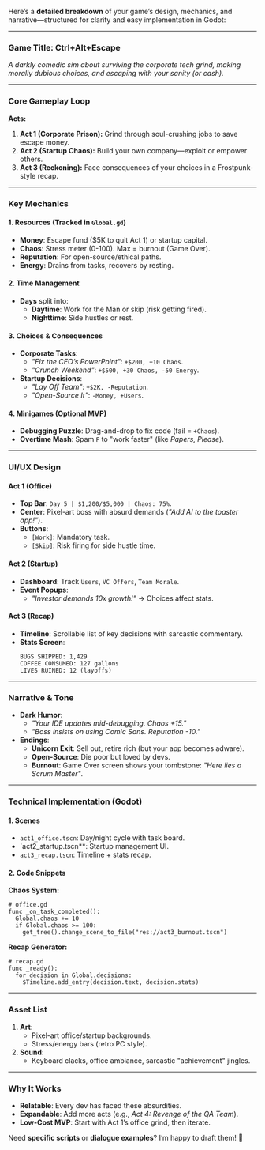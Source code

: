 Here’s a **detailed breakdown** of your game’s design, mechanics, and narrative—structured for clarity and easy implementation in Godot:

---

### **Game Title: Ctrl+Alt+Escape**  
*A darkly comedic sim about surviving the corporate tech grind, making morally dubious choices, and escaping with your sanity (or cash).*

---

### **Core Gameplay Loop**  
**Acts:**  
1. **Act 1 (Corporate Prison):** Grind through soul-crushing jobs to save escape money.  
2. **Act 2 (Startup Chaos):** Build your own company—exploit or empower others.  
3. **Act 3 (Reckoning):** Face consequences of your choices in a Frostpunk-style recap.  

---

### **Key Mechanics**  
#### **1. Resources (Tracked in `Global.gd`)**  
- **Money**: Escape fund ($5K to quit Act 1) or startup capital.  
- **Chaos**: Stress meter (0-100). Max = burnout (Game Over).  
- **Reputation**: For open-source/ethical paths.  
- **Energy**: Drains from tasks, recovers by resting.  

#### **2. Time Management**  
- **Days** split into:  
  - **Daytime**: Work for the Man or skip (risk getting fired).  
  - **Nighttime**: Side hustles or rest.  

#### **3. Choices & Consequences**  
- **Corporate Tasks**:  
  - *"Fix the CEO’s PowerPoint"*: `+$200, +10 Chaos`.  
  - *"Crunch Weekend"*: `+$500, +30 Chaos, -50 Energy`.  
- **Startup Decisions**:  
  - *"Lay Off Team"*: `+$2K, -Reputation`.  
  - *"Open-Source It"*: `-Money, +Users`.  

#### **4. Minigames (Optional MVP)**  
- **Debugging Puzzle**: Drag-and-drop to fix code (fail = `+Chaos`).  
- **Overtime Mash**: Spam `F` to "work faster" (like *Papers, Please*).  

---

### **UI/UX Design**  
#### **Act 1 (Office)**  
- **Top Bar**: `Day 5 | $1,200/$5,000 | Chaos: 75%`.  
- **Center**: Pixel-art boss with absurd demands (*"Add AI to the toaster app!"*).  
- **Buttons**:  
  - `[Work]`: Mandatory task.  
  - `[Skip]`: Risk firing for side hustle time.  

#### **Act 2 (Startup)**  
- **Dashboard**: Track `Users`, `VC Offers`, `Team Morale`.  
- **Event Popups**:  
  - *"Investor demands 10x growth!"* → Choices affect stats.  

#### **Act 3 (Recap)**  
- **Timeline**: Scrollable list of key decisions with sarcastic commentary.  
- **Stats Screen**:  
  ```  
  BUGS SHIPPED: 1,429  
  COFFEE CONSUMED: 127 gallons  
  LIVES RUINED: 12 (layoffs)  
  ```  

---

### **Narrative & Tone**  
- **Dark Humor**:  
  - *"Your IDE updates mid-debugging. Chaos +15."*  
  - *"Boss insists on using Comic Sans. Reputation -10."*  
- **Endings**:  
  - **Unicorn Exit**: Sell out, retire rich (but your app becomes adware).  
  - **Open-Source**: Die poor but loved by devs.  
  - **Burnout**: Game Over screen shows your tombstone: *"Here lies a Scrum Master"*.  

---

### **Technical Implementation (Godot)**  
#### **1. Scenes**  
- `act1_office.tscn`: Day/night cycle with task board.  
- `act2_startup.tscn**: Startup management UI.  
- `act3_recap.tscn`: Timeline + stats recap.  

#### **2. Code Snippets**  
**Chaos System:**  
```gdscript  
# office.gd  
func _on_task_completed():  
  Global.chaos += 10  
  if Global.chaos >= 100:  
    get_tree().change_scene_to_file("res://act3_burnout.tscn")  
```  

**Recap Generator:**  
```gdscript  
# recap.gd  
func _ready():  
  for decision in Global.decisions:  
    $Timeline.add_entry(decision.text, decision.stats)  
```  

---

### **Asset List**  
1. **Art**:  
   - Pixel-art office/startup backgrounds.  
   - Stress/energy bars (retro PC style).  
2. **Sound**:  
   - Keyboard clacks, office ambiance, sarcastic "achievement" jingles.  

---

### **Why It Works**  
- **Relatable**: Every dev has faced these absurdities.  
- **Expandable**: Add more acts (e.g., *Act 4: Revenge of the QA Team*).  
- **Low-Cost MVP**: Start with Act 1’s office grind, then iterate.  

Need **specific scripts** or **dialogue examples**? I’m happy to draft them! 🚀